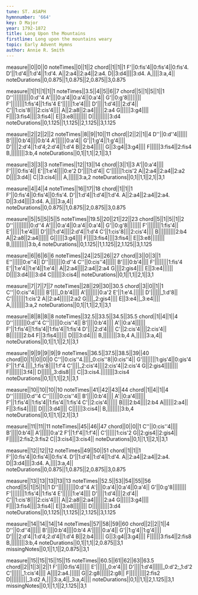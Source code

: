 ```yaml
---
tune: ST. ASAPH
hymnnumber: '664'
key: D Major
year: 1792-1872
title: Long Upon the Mountains
firstline: Long upon the mountains weary
topic: Early Advent Hymns
author: Annie R. Smith
---
```

measure||0||0||0
noteTimes||0||1||2
chord||1||1||1
F'||0:fis'4||0:fis'4||0:fis'4.
D'||1:d'4||1:d'4||1:d'4.
A||2:a4||2:a4||2:a4.
D||3:d4||||3:d4.
A,||||3:a,4||
noteDurations||0,0.875||1,0.875||2,0.875||3,0.875

measure||1||1||1||1||1
noteTimes||3.5||4||5||6||7
chord||5||1||5||1||1
D''||||||||||0:d''4
A'||||0:a'4||0:a'4||0:a'4||
G'||0:g'8||||||||
F'||||||||1:fis'4||1:fis'4
E'||||||1:e'4||||
D'||||1:d'4||||2:d'4||
C'||1:cis'8||||2:cis'4||||
A||2:a8||2:a4||||||2:a4
G||||||3:g4||||
F||||3:fis4||||3:fis4||
E||3:e8||||||||
D||||||||||3:d4
noteDurations||0,1.125||1,1.125||2,1.125||3,1.125

measure||2||2||2||2
noteTimes||8||9||10||11
chord||2||2||1||4
D''||0:d''4||||||
B'||||0:b'4||||0:b'4
A'||||||0:a'4||
G'||1:g'4||1:g'4||||
D'||||2:d'4||1:d'4;2:d'4||1:d'4
B||2:b4||||||
G||3:g4||3:g4||||
F||||||3:fis4||2:fis4
B,||||||||3:b,4
noteDurations||0,1||1,1||2,1||3,1

measure||3||3||3
noteTimes||12||13||14
chord||3||1||3
A'||0:a'4||||
F'||||0:fis'4||
E'||1:e'4||||0:e'2
D'||||1:d'4||
C'||||||1:cis'2
A||2:a4||2:a4||2:a2
D||||3:d4||
C||3:cis4||||
A,||||||3:a,2
noteDurations||0,1||1,1||2,1||3,1

measure||4||4||4
noteTimes||16||17||18
chord||1||1||1
F'||0:fis'4||0:fis'4||0:fis'4.
D'||1:d'4||1:d'4||1:d'4.
A||2:a4||2:a4||2:a4.
D||3:d4||||3:d4.
A,||||3:a,4||
noteDurations||0,0.875||1,0.875||2,0.875||3,0.875

measure||5||5||5||5||5
noteTimes||19.5||20||21||22||23
chord||5||1||5||1||2
D''||||||||||0:d''4
A'||||0:a'4||0:a'4||0:a'4||
G'||0:g'8||||||||
F'||||||||1:fis'4||
E'||||||1:e'4||||
D'||||1:d'4||||2:d'4||1:d'4
C'||1:cis'8||||2:cis'4||||
B||||||||||2:b4
A||2:a8||2:a4||||||
G||||||3:g4||||
F||||3:fis4||||3:fis4||
E||3:e8||||||||
B,||||||||||3:b,4
noteDurations||0,1.125||1,1.125||2,1.125||3,1.125

measure||6||6||6||6
noteTimes||24||25||26||27
chord||3||0||3||1
E''||||||0:e''4||
D''||||||||0:d''4
C''||0:cis''4||||||
B'||||0:b'4||||
F'||||||||1:fis'4
E'||1:e'4||1:e'4||1:e'4||
A||2:a4||||2:a4||2:a4
G||||2:gis4||||
E||3:e4||||||
D||||3:d4||||3:d4
C||||||3:cis4||
noteDurations||0,1||1,1||2,1||3,1

measure||7||7||7||7
noteTimes||28||29||30||30.5
chord||3||0||1||1
C''||0:cis''4||||||
B'||||_0:b'4||||
A'||||||||0:a'2
E'||1:e'4.||||||
D'||||||_1:d'8||
C'||||||||1:cis'2
A||2:a4||||||2:a2
G||||_2:gis4||||
E||3:e4||_3:e4||||
A,||||||||3:a,2
noteDurations||0,1||1,1||2,1||3,1

measure||8||8||8||8
noteTimes||32.5||33.5||34.5||35.5
chord||1||4||1||4
D''||||||||0:d''4
C''||||||0:cis''4||
B'||||0:b'4||||
A'||0:a'4||||||
F'||1:fis'4||1:fis'4||1:fis'4||1:fis'4
D'||||2:d'4||||
C'||2:cis'4||||2:cis'4||
B||||||||2:b4
F||3:fis4||||||
D||||3:d4||||
B,||||||||3:b,4
A,||||||3:a,4||
noteDurations||0,1||1,1||2,1||3,1

measure||9||9||9||9||9
noteTimes||36.5||37.5||38.5||39||40
chord||0||1||0||0||0
C''||0:cis''4.||||_0:cis''8||0:cis''4||
G'||||||||1:gis'4||0:gis'4
F'||1:f'4.||||_1:fis'8||||1:f'4
C'||||_2:cis'4||||2:cis'4||2:cis'4
G||2:gis4||||||||
F||||||||3:f4||
D||||||_3:dis8||||
C||3:cis4.||||||||3:cis4
noteDurations||0,1||1,1||2,1||3,1

measure||10||10||10||10
noteTimes||41||42||43||44
chord||1||4||1||4
D''||||||||0:d''4
C''||||||0:cis''4||
B'||||0:b'4||||
A'||0:a'4||||||
F'||1:fis'4||1:fis'4||1:fis'4||1:fis'4
C'||2:cis'4||||||
B||||2:b4||||2:b4
A||||||2:a4||
F||3:fis4||||||
D||||3:d4||||
C||||||3:cis4||
B,||||||||3:b,4
noteDurations||0,1||1,1||2,1||3,1

measure||11||11||11
noteTimes||45||46||47
chord||0||0||1
C''||0:cis''4||||
B'||||0:b'4||
A'||||||0:a'2
F'||1:f'4||1:f'4||
C'||||||1:cis'2
G||2:gis4||2:gis4||
F||||||2:fis2;3:fis2
C||3:cis4||3:cis4||
noteDurations||0,1||1,1||2,1||3,1

measure||12||12||12
noteTimes||49||50||51
chord||1||1||1
F'||0:fis'4||0:fis'4||0:fis'4.
D'||1:d'4||1:d'4||1:d'4.
A||2:a4||2:a4||2:a4.
D||3:d4||||3:d4.
A,||||3:a,4||
noteDurations||0,0.875||1,0.875||2,0.875||3,0.875

measure||13||13||13||13||13
noteTimes||52.5||53||54||55||56
chord||5||1||5||1||1
D''||||||||||0:d''4
A'||||0:a'4||0:a'4||0:a'4||
G'||0:g'8||||||||
F'||||||||1:fis'4||1:fis'4
E'||||||1:e'4||||
D'||||1:d'4||||2:d'4||
C'||1:cis'8||||2:cis'4||||
A||2:a8||2:a4||||||2:a4
G||||||3:g4||||
F||||3:fis4||||3:fis4||
E||3:e8||||||||
D||||||||||3:d4
noteDurations||0,1.125||1,1.125||2,1.125||3,1.125

measure||14||14||14||14
noteTimes||57||58||59||60
chord||2||2||1||4
D''||0:d''4||||||
B'||||0:b'4||||0:b'4
A'||||||0:a'4||
G'||1:g'4||1:g'4||||
D'||||2:d'4||1:d'4;2:d'4||1:d'4
B||2:b4||||||
G||3:g4||3:g4||||
F||||||3:fis4||2:fis8
B,||||||||3:b,4
noteDurations||0,1||1,1||2,0.875||3,1
missingNotes||0,1||1,1||2,0.875||3,1

measure||15||15||15||15||15
noteTimes||60.5||61||62||63||63.5
chord||2||1||3||2||1
F'||||0:fis'4||||||
E'||||||_0:e'4||||
D'||||1:d'4||||||_0:d'2;_1:d'2
C'||||||_1:cis'4||||
A||||2:a4.||||||
G||2:g8||||||2:g8||
F||||||||||2:fis2
D||||||||||_3:d2
A,||||3:a,4||_3:a,4||||
noteDurations||0,1||1,1||2,1.125||3,1
missingNotes||0,1||1,1||2,1.125||3,1

